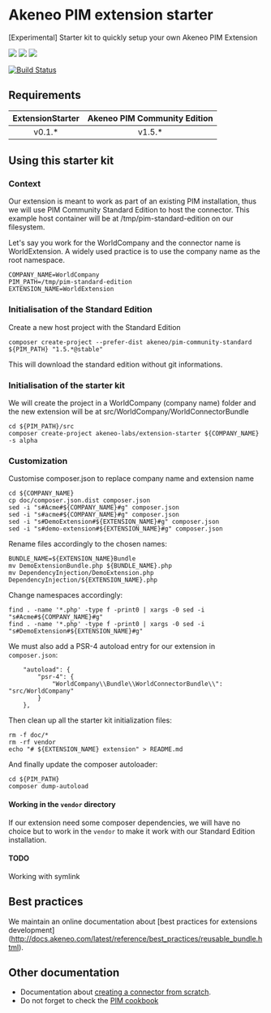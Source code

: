 # Akeneo PIM extension starter

[Experimental] Starter kit to quickly setup your own Akeneo PIM Extension

![](https://img.shields.io/badge/PIM%20community-1.3-red.svg)
![](https://img.shields.io/badge/PIM%20community-1.4-red.svg)
![](https://img.shields.io/badge/PIM%20community-1.5-green.svg)

[![Build Status](https://travis-ci.org/akeneo-labs/ExtensionStarter.svg?branch=master)](https://travis-ci.org/akeneo-labs/ExtensionStarter)

## Requirements


| ExtensionStarter | Akeneo PIM Community Edition |
|:----------------:|:----------------------------:|
| v0.1.*           | v1.5.*                       |

## Using this starter kit

### Context
Our extension is meant to work as part of an existing PIM installation,
thus we will use PIM Community Standard Edition to host the connector.
This example host container will be at /tmp/pim-standard-edition on our filesystem. 

Let's say you work for the WorldCompany and the connector name is WorldExtension.
A widely used practice is to use the company name as the root namespace.

```
COMPANY_NAME=WorldCompany
PIM_PATH=/tmp/pim-standard-edition
EXTENSION_NAME=WorldExtension
```

### Initialisation of the Standard Edition
Create a new host project with the Standard Edition

```
composer create-project --prefer-dist akeneo/pim-community-standard ${PIM_PATH} "1.5.*@stable"
```

This will download the standard edition without git informations.

### Initialisation of the starter kit
We will create the project in a WorldCompany (company name) folder and the new extension
will be at src/WorldCompany/WorldConnectorBundle 

```
cd ${PIM_PATH}/src
composer create-project akeneo-labs/extension-starter ${COMPANY_NAME} -s alpha
```

### Customization
Customise composer.json to replace company name and extension name

```
cd ${COMPANY_NAME}
cp doc/composer.json.dist composer.json
sed -i "s#Acme#${COMPANY_NAME}#g" composer.json
sed -i "s#acme#${COMPANY_NAME}#g" composer.json
sed -i "s#DemoExtension#${EXTENSION_NAME}#g" composer.json
sed -i "s#demo-extension#${EXTENSION_NAME}#g" composer.json
```

Rename files accordingly to the chosen names:

```
BUNDLE_NAME=${EXTENSION_NAME}Bundle
mv DemoExtensionBundle.php ${BUNDLE_NAME}.php
mv DependencyInjection/DemoExtension.php DependencyInjection/${EXTENSION_NAME}.php
```

Change namespaces accordingly:

```
find . -name '*.php' -type f -print0 | xargs -0 sed -i "s#Acme#${COMPANY_NAME}#g"
find . -name '*.php' -type f -print0 | xargs -0 sed -i "s#DemoExtension#${EXTENSION_NAME}#g"
```

We must also add a PSR-4 autoload entry for our extension in `composer.json`:

```
    "autoload": {
        "psr-4": {
            "WorldCompany\\Bundle\\WorldConnectorBundle\\": "src/WorldCompany"
        }
    },
```

Then clean up all the starter kit initialization files:

```
rm -f doc/*
rm -rf vendor
echo "# ${EXTENSION_NAME} extension" > README.md
```

And finally update the composer autoloader: 

```
cd ${PIM_PATH}
composer dump-autoload
```

#### Working in the `vendor` directory
If our extension need some composer dependencies, we will have no choice but to work in the `vendor` to make it
work with our Standard Edition installation.

#### TODO
Working with symlink

## Best practices

We maintain an online documentation about
[best practices for extensions development]
(http://docs.akeneo.com/latest/reference/best_practices/reusable_bundle.html).

## Other documentation
* Documentation about [creating a connector from scratch](http://docs.akeneo.com/latest/contributing/create_connector.html).
* Do not forget to check the [PIM cookbook](http://docs.akeneo.com/latest/cookbook/index.html)
